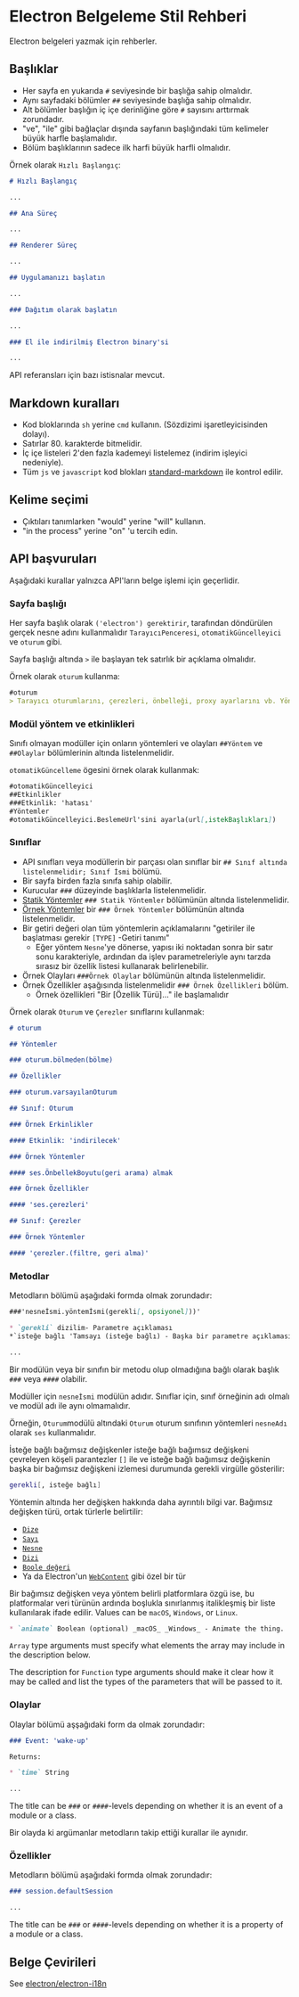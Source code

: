 # Electron Belgeleme Stil Rehberi

Electron belgeleri yazmak için rehberler.

## Başlıklar

* Her sayfa en yukarıda `#` seviyesinde bir başlığa sahip olmalıdır.
* Aynı sayfadaki bölümler `##` seviyesinde başlığa sahip olmalıdır.
* Alt bölümler başlığın iç içe derinliğine göre `#` sayısını arttırmak zorundadır.
* "ve", "ile" gibi bağlaçlar dışında sayfanın başlığındaki tüm kelimeler büyük harfle başlamalıdır.
* Bölüm başlıklarının sadece ilk harfi büyük harfli olmalıdır.

Örnek olarak `Hızlı Başlangıç`:

```markdown
# Hızlı Başlangıç

...

## Ana Süreç

...

## Renderer Süreç

...

## Uygulamanızı başlatın

...

### Dağıtım olarak başlatın

...

### El ile indirilmiş Electron binary'si

...
```

API referansları için bazı istisnalar mevcut.

## Markdown kuralları

* Kod bloklarında `sh` yerine `cmd` kullanın. (Sözdizimi işaretleyicisinden dolayı).
* Satırlar 80. karakterde bitmelidir.
* İç içe listeleri 2'den fazla kademeyi listelemez (indirim işleyici nedeniyle).
* Tüm `js` ve `javascript` kod blokları [standard-markdown](http://npm.im/standard-markdown) ile kontrol edilir.

## Kelime seçimi

* Çıktıları tanımlarken "would" yerine "will" kullanın.
* "in the process" yerine "on" 'u tercih edin.

## API başvuruları

Aşağıdaki kurallar yalnızca API'ların belge işlemi için geçerlidir.

### Sayfa başlığı

Her sayfa başlık olarak `('electron') gerektirir`, tarafından döndürülen gerçek nesne adını kullanmalıdır `TarayıcıPenceresi`, `otomatikGüncelleyici` ve `oturum` gibi.

Sayfa başlığı altında `>` ile başlayan tek satırlık bir açıklama olmalıdır.

Örnek olarak `oturum` kullanma:

```markdown
#oturum
> Tarayıcı oturumlarını, çerezleri, önbelleği, proxy ayarlarını vb. Yönetin.
```

### Modül yöntem ve etkinlikleri

Sınıfı olmayan modüller için onların yöntemleri ve olayları `##Yöntem` ve `##Olaylar` bölümlerinin altında listelenmelidir.

`otomatikGüncelleme` ögesini örnek olarak kullanmak:

```markdown
#otomatikGüncelleyici
##Etkinlikler
###Etkinlik: 'hatası'
#Yöntemler
#otomatikGüncelleyici.BeslemeUrl'sini ayarla(url[,istekBaşlıkları])
```

### Sınıflar

* API sınıfları veya modüllerin bir parçası olan sınıflar bir `## Sınıf altında listelenmelidir; Sınıf İsmi` bölümü.
* Bir sayfa birden fazla sınıfa sahip olabilir.
* Kurucular `###` düzeyinde başlıklarla listelenmelidir.
* [Statik Yöntemler](https://developer.mozilla.org/en-US/docs/Web/JavaScript/Reference/Classes/static) `### Statik Yöntemler` bölümünün altında listelenmelidir.
* [Örnek Yöntemler](https://developer.mozilla.org/en-US/docs/Web/JavaScript/Reference/Classes#Prototype_methods) bir `### Örnek Yöntemler` bölümünün altında listelenmelidir.
* Bir getiri değeri olan tüm yöntemlerin açıklamalarını "getiriler ile başlatması gerekir `[TYPE]` -Getiri tanımı" 
  * Eğer yöntem `Nesne`'ye dönerse, yapısı iki noktadan sonra bir satır sonu karakteriyle, ardından da işlev parametreleriyle aynı tarzda sırasız bir özellik listesi kullanarak belirlenebilir.
* Örnek Olayları `###Örnek Olaylar` bölümünün altında listelenmelidir.
* Örnek Özellikler aşağısında listelenmelidir `### Örnek Özellikleri` bölüm. 
  * Örnek özellikleri "Bir [Özellik Türü]..." ile başlamalıdır

Örnek olarak `Oturum` ve `Çerezler` sınıflarını kullanmak:

```markdown
# oturum

## Yöntemler

### oturum.bölmeden(bölme)

## Özellikler

### oturum.varsayılanOturum

## Sınıf: Oturum

### Örnek Erkinlikler

#### Etkinlik: 'indirilecek'

### Örnek Yöntemler

#### ses.ÖnbellekBoyutu(geri arama) almak

### Örnek Özellikler

#### 'ses.çerezleri'

## Sınıf: Çerezler

### Örnek Yöntemler

#### 'çerezler.(filtre, geri alma)'
```

### Metodlar

Metodların bölümü aşağıdaki formda olmak zorundadır:

```markdown
###'nesneİsmi.yöntemİsmi(gerekli[, opsiyonel]))'

* `gerekli` dizilim- Parametre açıklaması
*`isteğe bağlı 'Tamsayı (isteğe bağlı) - Başka bir parametre açıklaması

...
```

Bir modülün veya bir sınıfın bir metodu olup olmadığına bağlı olarak başlık `###` veya `####` olabilir.

Modüller için `nesneİsmi` modülün adıdır. Sınıflar için, sınıf örneğinin adı olmalı ve modül adı ile aynı olmamalıdır.

Örneğin, `Oturum`modülü altındaki `Oturum` oturum sınıfının yöntemleri `nesneAdı` olarak `ses` kullanmalıdır.

İsteğe bağlı bağımsız değişkenler isteğe bağlı bağımsız değişkeni çevreleyen köşeli parantezler `[]` ile ve isteğe bağlı bağımsız değişkenin başka bir bağımsız değişkeni izlemesi durumunda gerekli virgülle gösterilir:

```sh
gerekli[, isteğe bağlı]
```

Yöntemin altında her değişken hakkında daha ayrıntılı bilgi var. Bağımsız değişken türü, ortak türlerle belirtilir:

* [`Dize`](https://developer.mozilla.org/en-US/docs/Web/JavaScript/Reference/Global_Objects/String)
* [`Sayı`](https://developer.mozilla.org/en-US/docs/Web/JavaScript/Reference/Global_Objects/Number)
* [`Nesne`](https://developer.mozilla.org/en-US/docs/Web/JavaScript/Reference/Global_Objects/Object)
* [`Dizi`](https://developer.mozilla.org/en-US/docs/Web/JavaScript/Reference/Global_Objects/Array)
* [`Boole değeri`](https://developer.mozilla.org/en-US/docs/Web/JavaScript/Reference/Global_Objects/Boolean)
* Ya da Electron'un [`WebContent`](api/web-contents.md) gibi özel bir tür

Bir bağımsız değişken veya yöntem belirli platformlara özgü ise, bu platformalar veri türünün ardında boşlukla sınırlanmış italikleşmiş bir liste kullanılarak ifade edilir. Values can be `macOS`, `Windows`, or `Linux`.

```markdown
* `animate` Boolean (optional) _macOS_ _Windows_ - Animate the thing.
```

`Array` type arguments must specify what elements the array may include in the description below.

The description for `Function` type arguments should make it clear how it may be called and list the types of the parameters that will be passed to it.

### Olaylar

Olaylar bölümü aşşağıdaki form da olmak zorundadır:

```markdown
### Event: 'wake-up'

Returns:

* `time` String

...
```

The title can be `###` or `####`-levels depending on whether it is an event of a module or a class.

Bir olayda ki argümanlar metodların takip ettiği kurallar ile aynıdır.

### Özellikler

Metodların bölümü aşağıdaki formda olmak zorundadır:

```markdown
### session.defaultSession

...
```

The title can be `###` or `####`-levels depending on whether it is a property of a module or a class.

## Belge Çevirileri

See [electron/electron-i18n](https://github.com/electron/electron-i18n#readme)